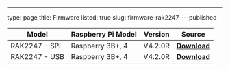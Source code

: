 ---
type: page
title: Firmware
listed: true
slug: firmware-rak2247
---published

| **Model** | **Raspberry Pi Model** | **Version** | **Source** | 
| ---- | ---- | ---- | ---- | 
| RAK2247 - SPI | Raspberry 3B+, 4 | V4.2.0R | **[Download](https://downloads.rakwireless.com/LoRa/RAK2247-Mini-PCIe/RPi-Frimware/RAK2247-SPI_Latest_Firmware.zip)** | 
| RAK2247 - USB | Raspberry 3B+, 4 | V4.2.0R | **[Download](https://downloads.rakwireless.com/LoRa/RAK2247-Mini-PCIe/RPi-Frimware/RAK2247-USB_Latest_Firmware.zip)** | 


